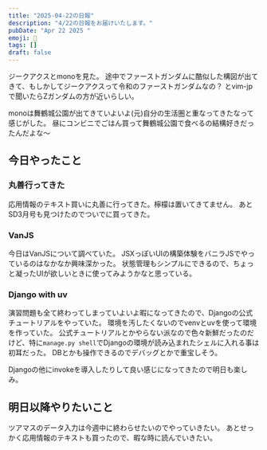 ```yaml
---
title: "2025-04-22の日報"
description: "4/22の日報をお届けいたします。"
pubDate: "Apr 22 2025 "
emoji: 🦊
tags: []
draft: false
---
```


ジークアクスとmonoを見た。
途中でファーストガンダムに酷似した構図が出てきて、もしかしてジークアクスって令和のファーストガンダムなの？
とvim-jpで聞いたらZガンダムの方が近いらしい。

monoは舞鶴城公園が出てきていよいよ(元)自分の生活圏と重なってきたなって感じがした。
昼にコンビニでごはん買って舞鶴城公園で食べるの結構好きだったんだよな〜

## 今日やったこと

### 丸善行ってきた

応用情報のテキスト買いに丸善に行ってきた。檸檬は置いてきてません。
あとSD3月号も見つけたのでついでに買ってきた。

### VanJS

今日はVanJSについて調べていた。
JSXっぽいUIの構築体験をバニラJSでやっているのはなかなか興味深かった。
状態管理もシンプルにできるので、ちょっと凝ったUIが欲しいときに使ってみようかなと思っている。

### Django with uv

演習問題も全て終わってしまっていよいよ暇になってきたので、Djangoの公式チュートリアルをやっていた。
環境を汚したくないのでvenvとuvを使って環境を作っていた。
公式チュートリアルとかやらない派なので色々新鮮だったのだけど、特に`manage.py shell`でDjangoの環境が読み込まれたシェルに入れる事は初耳だった。
DBとかも操作できるのでデバッグとかで重宝しそう。

Djangoの他にinvokeを導入したりして良い感じになってきたので明日も楽しみ。

## 明日以降やりたいこと

ツアマスのデータ入力は今週中に終わらせたいのでやっていきたい。
あとせっかく応用情報のテキストも買ったので、暇な時に読んでいきたい。
